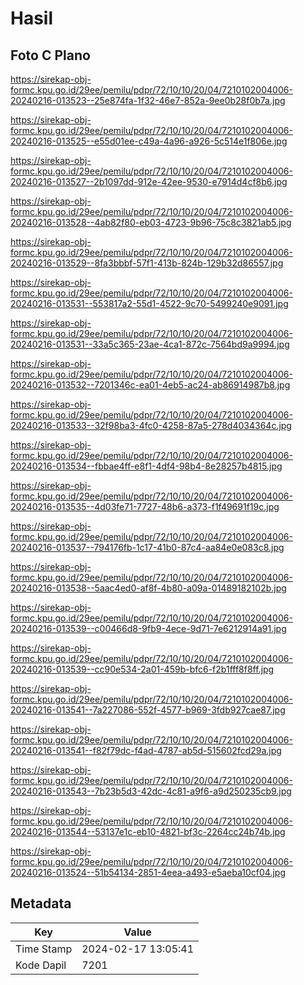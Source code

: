 # Hasil

## Foto C Plano

https://sirekap-obj-formc.kpu.go.id/29ee/pemilu/pdpr/72/10/10/20/04/7210102004006-20240216-013523--25e874fa-1f32-46e7-852a-9ee0b28f0b7a.jpg

https://sirekap-obj-formc.kpu.go.id/29ee/pemilu/pdpr/72/10/10/20/04/7210102004006-20240216-013525--e55d01ee-c49a-4a96-a926-5c514e1f806e.jpg

https://sirekap-obj-formc.kpu.go.id/29ee/pemilu/pdpr/72/10/10/20/04/7210102004006-20240216-013527--2b1097dd-912e-42ee-9530-e7914d4cf8b6.jpg

https://sirekap-obj-formc.kpu.go.id/29ee/pemilu/pdpr/72/10/10/20/04/7210102004006-20240216-013528--4ab82f80-eb03-4723-9b96-75c8c3821ab5.jpg

https://sirekap-obj-formc.kpu.go.id/29ee/pemilu/pdpr/72/10/10/20/04/7210102004006-20240216-013529--8fa3bbbf-57f1-413b-824b-129b32d86557.jpg

https://sirekap-obj-formc.kpu.go.id/29ee/pemilu/pdpr/72/10/10/20/04/7210102004006-20240216-013531--553817a2-55d1-4522-9c70-5499240e9091.jpg

https://sirekap-obj-formc.kpu.go.id/29ee/pemilu/pdpr/72/10/10/20/04/7210102004006-20240216-013531--33a5c365-23ae-4ca1-872c-7564bd9a9994.jpg

https://sirekap-obj-formc.kpu.go.id/29ee/pemilu/pdpr/72/10/10/20/04/7210102004006-20240216-013532--7201346c-ea01-4eb5-ac24-ab86914987b8.jpg

https://sirekap-obj-formc.kpu.go.id/29ee/pemilu/pdpr/72/10/10/20/04/7210102004006-20240216-013533--32f98ba3-4fc0-4258-87a5-278d4034364c.jpg

https://sirekap-obj-formc.kpu.go.id/29ee/pemilu/pdpr/72/10/10/20/04/7210102004006-20240216-013534--fbbae4ff-e8f1-4df4-98b4-8e28257b4815.jpg

https://sirekap-obj-formc.kpu.go.id/29ee/pemilu/pdpr/72/10/10/20/04/7210102004006-20240216-013535--4d03fe71-7727-48b6-a373-f1f49691f19c.jpg

https://sirekap-obj-formc.kpu.go.id/29ee/pemilu/pdpr/72/10/10/20/04/7210102004006-20240216-013537--794176fb-1c17-41b0-87c4-aa84e0e083c8.jpg

https://sirekap-obj-formc.kpu.go.id/29ee/pemilu/pdpr/72/10/10/20/04/7210102004006-20240216-013538--5aac4ed0-af8f-4b80-a09a-01489182102b.jpg

https://sirekap-obj-formc.kpu.go.id/29ee/pemilu/pdpr/72/10/10/20/04/7210102004006-20240216-013539--c00466d8-9fb9-4ece-9d71-7e6212914a91.jpg

https://sirekap-obj-formc.kpu.go.id/29ee/pemilu/pdpr/72/10/10/20/04/7210102004006-20240216-013539--cc90e534-2a01-459b-bfc6-f2b1fff8f8ff.jpg

https://sirekap-obj-formc.kpu.go.id/29ee/pemilu/pdpr/72/10/10/20/04/7210102004006-20240216-013541--7a227086-552f-4577-b969-3fdb927cae87.jpg

https://sirekap-obj-formc.kpu.go.id/29ee/pemilu/pdpr/72/10/10/20/04/7210102004006-20240216-013541--f82f79dc-f4ad-4787-ab5d-515602fcd29a.jpg

https://sirekap-obj-formc.kpu.go.id/29ee/pemilu/pdpr/72/10/10/20/04/7210102004006-20240216-013543--7b23b5d3-42dc-4c81-a9f6-a9d250235cb9.jpg

https://sirekap-obj-formc.kpu.go.id/29ee/pemilu/pdpr/72/10/10/20/04/7210102004006-20240216-013544--53137e1c-eb10-4821-bf3c-2264cc24b74b.jpg

https://sirekap-obj-formc.kpu.go.id/29ee/pemilu/pdpr/72/10/10/20/04/7210102004006-20240216-013524--51b54134-2851-4eea-a493-e5aeba10cf04.jpg


## Metadata

| Key        | Value               |
| ---------- | ------------------- |
| Time Stamp | 2024-02-17 13:05:41 |
| Kode Dapil | 7201                |



